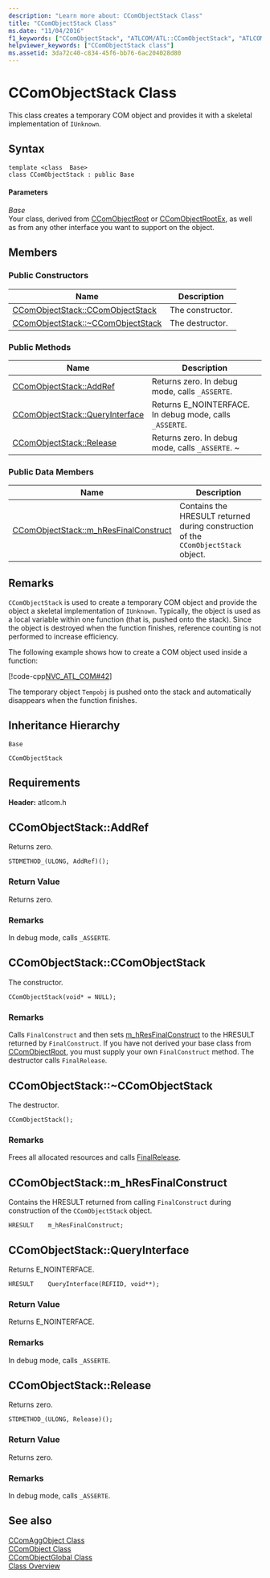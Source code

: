 ```yaml
---
description: "Learn more about: CComObjectStack Class"
title: "CComObjectStack Class"
ms.date: "11/04/2016"
f1_keywords: ["CComObjectStack", "ATLCOM/ATL::CComObjectStack", "ATLCOM/ATL::CComObjectStack::CComObjectStack", "ATLCOM/ATL::CComObjectStack::AddRef", "ATLCOM/ATL::CComObjectStack::QueryInterface", "ATLCOM/ATL::CComObjectStack::Release", "ATLCOM/ATL::CComObjectStack::m_hResFinalConstruct"]
helpviewer_keywords: ["CComObjectStack class"]
ms.assetid: 3da72c40-c834-45f6-bb76-6ac204028d80
---
```

# CComObjectStack Class

This class creates a temporary COM object and provides it with a skeletal implementation of `IUnknown`.

## Syntax

```
template <class  Base>
class CComObjectStack : public Base
```

#### Parameters

*Base*<br/>
Your class, derived from [CComObjectRoot](../../atl/reference/ccomobjectroot-class.md) or [CComObjectRootEx](../../atl/reference/ccomobjectrootex-class.md), as well as from any other interface you want to support on the object.

## Members

### Public Constructors

|Name|Description|
|----------|-----------------|
|[CComObjectStack::CComObjectStack](#ccomobjectstack)|The constructor.|
|[CComObjectStack::~CComObjectStack](#dtor)|The destructor.|

### Public Methods

|Name|Description|
|----------|-----------------|
|[CComObjectStack::AddRef](#addref)|Returns zero. In debug mode, calls `_ASSERTE`.|
|[CComObjectStack::QueryInterface](#queryinterface)|Returns E_NOINTERFACE. In debug mode, calls `_ASSERTE`.|
|[CComObjectStack::Release](#release)|Returns zero. In debug mode, calls `_ASSERTE`. ~|

### Public Data Members

|Name|Description|
|----------|-----------------|
|[CComObjectStack::m_hResFinalConstruct](#m_hresfinalconstruct)|Contains the HRESULT returned during construction of the `CComObjectStack` object.|

## Remarks

`CComObjectStack` is used to create a temporary COM object and provide the object a skeletal implementation of `IUnknown`. Typically, the object is used as a local variable within one function (that is, pushed onto the stack). Since the object is destroyed when the function finishes, reference counting is not performed to increase efficiency.

The following example shows how to create a COM object used inside a function:

[!code-cpp[NVC_ATL_COM#42](../../atl/codesnippet/cpp/ccomobjectstack-class_1.cpp)]

The temporary object `Tempobj` is pushed onto the stack and automatically disappears when the function finishes.

## Inheritance Hierarchy

`Base`

`CComObjectStack`

## Requirements

**Header:** atlcom.h

## <a name="addref"></a> CComObjectStack::AddRef

Returns zero.

```
STDMETHOD_(ULONG, AddRef)();
```

### Return Value

Returns zero.

### Remarks

In debug mode, calls `_ASSERTE`.

## <a name="ccomobjectstack"></a> CComObjectStack::CComObjectStack

The constructor.

```
CComObjectStack(void* = NULL);
```

### Remarks

Calls `FinalConstruct` and then sets [m_hResFinalConstruct](#m_hresfinalconstruct) to the HRESULT returned by `FinalConstruct`. If you have not derived your base class from [CComObjectRoot](../../atl/reference/ccomobjectroot-class.md), you must supply your own `FinalConstruct` method. The destructor calls `FinalRelease`.

## <a name="dtor"></a> CComObjectStack::~CComObjectStack

The destructor.

```
CComObjectStack();
```

### Remarks

Frees all allocated resources and calls [FinalRelease](ccomobjectrootex-class.md#finalrelease).

## <a name="m_hresfinalconstruct"></a> CComObjectStack::m_hResFinalConstruct

Contains the HRESULT returned from calling `FinalConstruct` during construction of the `CComObjectStack` object.

```
HRESULT    m_hResFinalConstruct;
```

## <a name="queryinterface"></a> CComObjectStack::QueryInterface

Returns E_NOINTERFACE.

```
HRESULT    QueryInterface(REFIID, void**);
```

### Return Value

Returns E_NOINTERFACE.

### Remarks

In debug mode, calls `_ASSERTE`.

## <a name="release"></a> CComObjectStack::Release

Returns zero.

```
STDMETHOD_(ULONG, Release)();
```

### Return Value

Returns zero.

### Remarks

In debug mode, calls `_ASSERTE`.

## See also

[CComAggObject Class](../../atl/reference/ccomaggobject-class.md)<br/>
[CComObject Class](../../atl/reference/ccomobject-class.md)<br/>
[CComObjectGlobal Class](../../atl/reference/ccomobjectglobal-class.md)<br/>
[Class Overview](../../atl/atl-class-overview.md)
